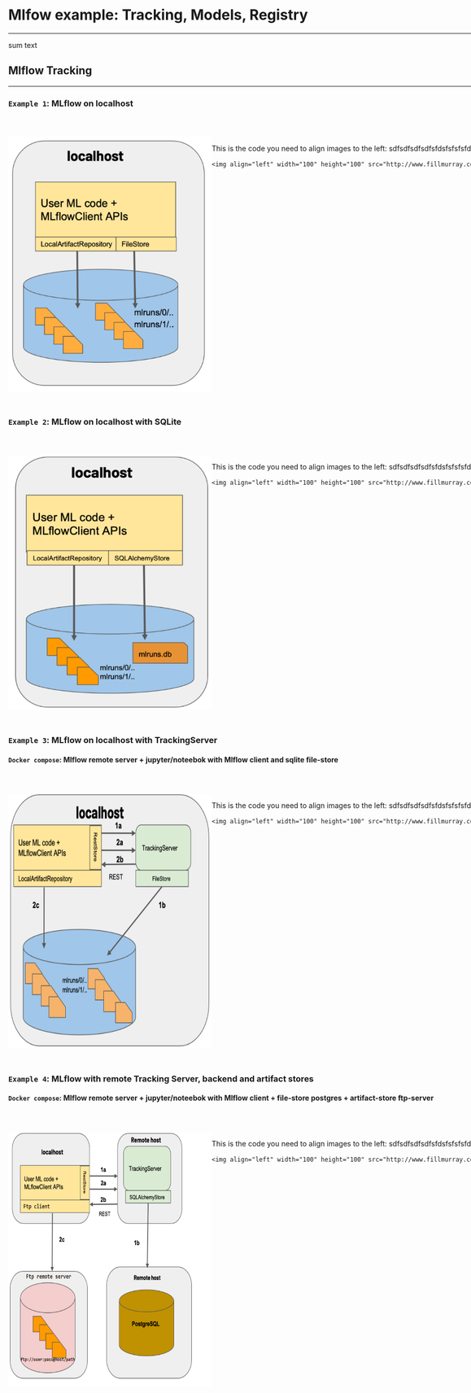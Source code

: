 # Mlfow example: Tracking, Models, Registry

***

sum text

## Mlflow Tracking

***



<body style="min-width: 1000px;">



### `Example 1`: MLflow on localhost

<div style="float: left; margin: 40px 7px 50px 0; width:100%;">
<img align="left" width="400" height="500" src="src/images/example_1_local.png">

<p>This is the code you need to align images to the left: sdfsdfsdfsdfsfdsfsfsfsfd<p>

```
<img align="left" width="100" height="100" src="http://www.fillmurray.com/100/100">
```

</div>





### `Example 2`: MLflow on localhost with SQLite

<div style="float: left; margin: 40px 7px 50px 0; width:100%;">
<img align="left" width="400" height="500" src="src/images/example_2_local_sqlite.png">

<p>This is the code you need to align images to the left: sdfsdfsdfsdfsfdsfsfsfsfd<p>

```
<img align="left" width="100" height="100" src="http://www.fillmurray.com/100/100">
```

</div>






### `Example 3`: MLflow on localhost with TrackingServer 

#### `Docker compose`:  Mlflow remote server + jupyter/noteebok with Mlflow client and sqlite file-store

<div style="float: left; margin: 40px 7px 50px 0; width:100%;">
<img align="left" width="400" height="500" src="src/images/example_3_tracking_sqlite.png">

<p>This is the code you need to align images to the left: sdfsdfsdfsdfsfdsfsfsfsfd<p>

```
<img align="left" width="100" height="100" src="http://www.fillmurray.com/100/100">
```

</div>



### `Example 4`: MLflow with remote Tracking Server, backend and artifact stores

#### `Docker compose`:  Mlflow remote server + jupyter/noteebok with Mlflow client + file-store postgres + artifact-store ftp-server

<div style="float: left; margin: 40px 7px 50px 0; width:100%;">
<img align="left" width="400" height="500" src="src/images/example_4.png">

<p>This is the code you need to align images to the left: sdfsdfsdfsdfsfdsfsfsfsfd<p>

```
<img align="left" width="100" height="100" src="http://www.fillmurray.com/100/100">
```

</div>





</body>


